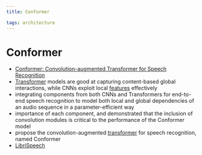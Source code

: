 ```yaml
---
title: Conformer

tags: architecture 
---
```


# Conformer
- [Conformer: Convolution-augmented Transformer for Speech Recognition](https://arxiv.org/abs/2005.08100)
- [Transformer](Transformer.md) models are good at capturing content-based global interactions, while CNNs exploit local [features](Features.md) effectively
- integrating components from both CNNs and Transformers for end-to-end speech recognition to model both local and global dependencies of an audio sequence in a parameter-efficient way
- importance of each component, and demonstrated that the inclusion of convolution modules is critical to the performance of the Conformer model
- propose the convolution-augmented [transformer](Transformer.md) for speech recognition, named Conformer
- [LibriSpeech](LibriSpeech.md)














